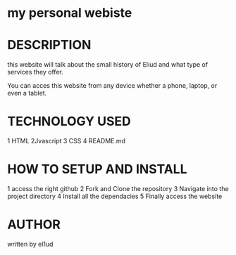 # my personal webiste
# DESCRIPTION
this website will talk about the small history of Eliud and what type of services they offer.

You can acces this website from any device whether a phone, laptop, or even a tablet.

# TECHNOLOGY USED
1 HTML
2Jvascript
3 CSS
4 README.md

# HOW TO SETUP AND INSTALL
1 access the right github
2 Fork and Clone the repository
3 Navigate into the project directory
4 Install all the dependacies
5 Finally access the website

# AUTHOR
 written by el1ud


